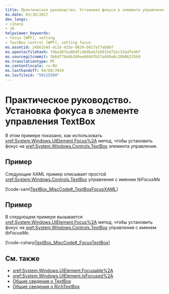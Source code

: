 ```yaml
---
title: Практическое руководство. Установка фокуса в элементе управления TextBox
ms.date: 03/30/2017
dev_langs:
- csharp
- vb
helpviewer_keywords:
- focus [WPF], setting
- TextBox control [WPF], setting focus
ms.assetid: 24b61b45-dc2d-425e-9839-b017af7ab86f
ms.openlocfilehash: f4ba367ea9bdfcd6dbab7a5015472ec33adfe46f
ms.sourcegitcommit: 5b6d778ebb269ee6684fb57ad69a8c28b06235b9
ms.translationtype: MT
ms.contentlocale: ru-RU
ms.lasthandoff: 04/08/2019
ms.locfileid: "59115509"
---
```

# <a name="how-to-set-focus-in-a-textbox-control"></a>Практическое руководство. Установка фокуса в элементе управления TextBox
В этом примере показано, как использовать <xref:System.Windows.UIElement.Focus%2A> метод, чтобы установить фокус на <xref:System.Windows.Controls.TextBox> элемента управления.  
  
## <a name="example"></a>Пример  
 Следующие XAML пример описывает простой <xref:System.Windows.Controls.TextBox> управления с именем *tbFocusMe*  
  
 [!code-xaml[TextBox_MiscCode#_TextBoxFocusXAML](~/samples/snippets/csharp/VS_Snippets_Wpf/TextBox_MiscCode/CSharp/Window1.xaml#_textboxfocusxaml)]  
  
## <a name="example"></a>Пример  
 В следующем примере вызывается <xref:System.Windows.UIElement.Focus%2A> метод, чтобы установить фокус на <xref:System.Windows.Controls.TextBox> управления с именем *tbFocusMe*.  
  
 [!code-csharp[TextBox_MiscCode#_FocusTextBox](~/samples/snippets/csharp/VS_Snippets_Wpf/TextBox_MiscCode/CSharp/Window1.xaml.cs#_focustextbox)]
   
  
## <a name="see-also"></a>См. также

- <xref:System.Windows.UIElement.Focusable%2A>
- <xref:System.Windows.UIElement.IsFocused%2A>
- [Общие сведения о TextBox](textbox-overview.md)
- [Общие сведения о RichTextBox](richtextbox-overview.md)
